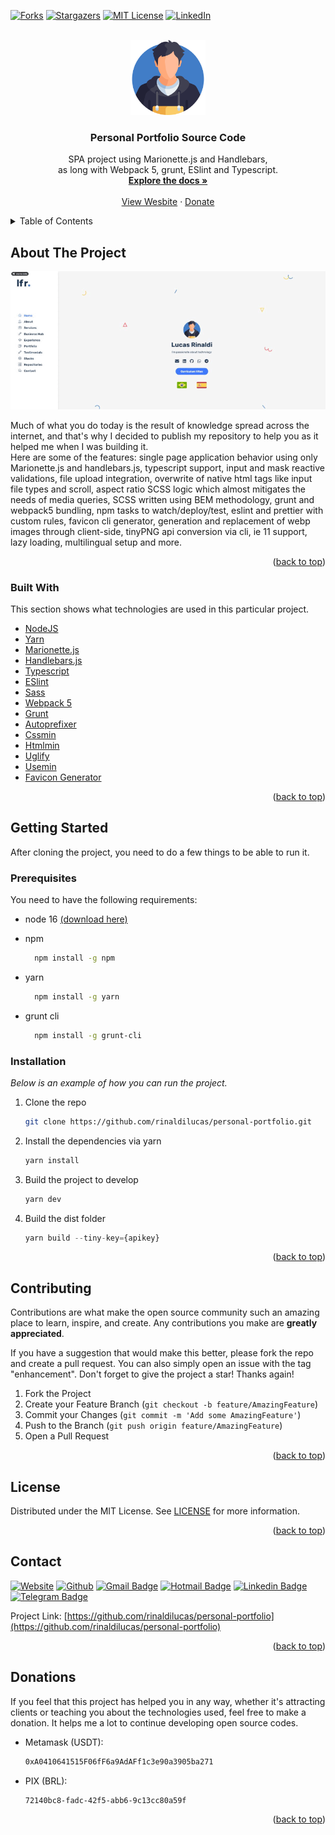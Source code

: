 <div id="top"></div>

[![Forks][forks-shield]][forks-url]
[![Stargazers][stars-shield]][stars-url]
[![MIT License][license-shield]][license-url]
[![LinkedIn][linkedin-shield]][linkedin-url]

<!-- PROJECT LOGO -->
<br />
<div align="center">
  <a href="https://github.com/rinaldilucas/personal-portfolio">
    <img src="./sources/images/_readme/logo.svg" alt="Logo" width="120">
  </a>

  <h3 align="center">Personal Portfolio Source Code</h3>

  <p align="center">
    SPA project using Marionette.js and Handlebars, <br>as long with Webpack 5, grunt, ESlint and Typescript.
    <br />
    <a href="https://github.com/rinaldilucas/personal-portfolio"><strong>Explore the docs »</strong></a>
    <br />
    <br />
    <a href="https://rinaldilucas.com">View Wesbite</a>
    ·
    <a href="#donations">Donate</a>       
  </p>
</div>

<!-- TABLE OF CONTENTS -->
<details>
  <summary>Table of Contents</summary>
  <ol>
    <li>
      <a href="#about-the-project">About The Project</a>
      <ul>
        <li><a href="#built-with">Built With</a></li>
      </ul>
    </li>
    <li>
      <a href="#getting-started">Getting Started</a>
      <ul>
        <li><a href="#prerequisites">Prerequisites</a></li>
        <li><a href="#installation">Installation</a></li>
      </ul>
    </li>
    <li><a href="#contributing">Contributing</a></li>
    <li><a href="#license">License</a></li>
    <li><a href="#contact">Contact</a></li>
    <li><a href="#donations">Donations</a></li>
  </ol>
</details>

<!-- ABOUT THE PROJECT -->

## About The Project

<div align="center">

[![Project Screenshot][project-screenshot]](https://rinaldilucas.github.io/personal-portfolio/)

</div>

Much of what you do today is the result of knowledge spread across the internet, and that's why I decided to publish my repository to help you as it helped me when I was building it.<br>
Here are some of the features: single page application behavior using only Marionette.js and handlebars.js, typescript support, input and mask reactive validations, file upload integration, overwrite of native html tags like input file types and scroll, aspect ratio SCSS logic which almost mitigates the needs of media queries, SCSS written using BEM methodology, grunt and webpack5 bundling, npm tasks to watch/deploy/test, eslint and prettier with custom rules, favicon cli generator, generation and replacement of webp images through client-side, tinyPNG api conversion via cli, ie 11 support, lazy loading, multilingual setup and more.

<p align="right">(<a href="#top">back to top</a>)</p>

### Built With

This section shows what technologies are used in this particular project.

- [NodeJS](https://nodejs.org/en)
- [Yarn](https://yarnpkg.com)
- [Marionette.js](https://marionettejs.com)
- [Handlebars.js](https://handlebarsjs.com)
- [Typescript](https://www.typescriptlang.org)
- [ESlint](https://eslint.org)
- [Sass](https://sass-lang.com)
- [Webpack 5](https://webpack.js.org)
- [Grunt](https://gruntjs.com)
- [Autoprefixer](https://github.com/postcss/autoprefixer)
- [Cssmin](https://github.com/gruntjs/grunt-contrib-cssmin)
- [Htmlmin](https://www.npmjs.com/package/grunt-contrib-htmlmin)
- [Uglify](https://www.npmjs.com/package/uglify-js)
- [Usemin](https://www.npmjs.com/package/usemin)
- [Favicon Generator](https://realfavicongenerator.net/favicon/grunt#.YuvqGTTMJhE)

<p align="right">(<a href="#top">back to top</a>)</p>

<!-- GETTING STARTED -->

## Getting Started

After cloning the project, you need to do a few things to be able to run it.

### Prerequisites

You need to have the following requirements:

- node 16 <a target="_blank" href="https://nodejs.org/en/download/">(download here)</a>

- npm
  ```sh
    npm install -g npm
  ```
- yarn
  ```sh
    npm install -g yarn
  ```
- grunt cli
  ```sh
    npm install -g grunt-cli
  ```

### Installation

_Below is an example of how you can run the project._

1. Clone the repo
   ```sh
   git clone https://github.com/rinaldilucas/personal-portfolio.git
   ```
2. Install the dependencies via yarn
   ```sh
   yarn install
   ```
3. Build the project to develop
   ```js
   yarn dev
   ```
4. Build the dist folder
   ```js
   yarn build --tiny-key={apikey}
   ```

<p align="right">(<a href="#top">back to top</a>)</p>

<!-- CONTRIBUTING -->

## Contributing

Contributions are what make the open source community such an amazing place to learn, inspire, and create. Any contributions you make are **greatly appreciated**.

If you have a suggestion that would make this better, please fork the repo and create a pull request. You can also simply open an issue with the tag "enhancement".
Don't forget to give the project a star! Thanks again!

1. Fork the Project
2. Create your Feature Branch (`git checkout -b feature/AmazingFeature`)
3. Commit your Changes (`git commit -m 'Add some AmazingFeature'`)
4. Push to the Branch (`git push origin feature/AmazingFeature`)
5. Open a Pull Request

<p align="right">(<a href="#top">back to top</a>)</p>

<!-- LICENSE -->

## License

Distributed under the MIT License. See [LICENSE](./LICENSE) for more information.

<p align="right">(<a href="#top">back to top</a>)</p>

<!-- CONTACT -->

## Contact

[![Website](https://img.shields.io/badge/-Website-0078D4?style=flat-square&logo=html5&logoColor=white&link=https://rinaldilucas.com)](https://rinaldilucas.com)
[![Github](https://img.shields.io/badge/-Github-967bb5?style=flat-square&labelColor=967bb5&logo=github&logoColor=white&link=https://github.com/rinaldilucas)](https://github.com/rinaldilucas)
[![Gmail Badge](https://img.shields.io/badge/-Gmail-c14438?style=flat-square&logo=Gmail&logoColor=white&link=mailto:lucasreinaldi@gmail.com)](mailto:lucasreinaldi@gmail.com)
[![Hotmail Badge](https://img.shields.io/badge/-Hotmail-0078D4?style=flat-square&logo=microsoft-outlook&logoColor=white&link=mailto:lucasreinaldi@hotmail.com)](mailto:lucasreinaldi@hotmail.com)
[![Linkedin Badge](https://img.shields.io/badge/-LinkedIn-blue?style=flat-square&logo=Linkedin&logoColor=white&link=https://www.linkedin.com/in/rinaldilucas/)](https://www.linkedin.com/in/rinaldilucas/)
[![Telegram Badge](https://img.shields.io/badge/-Telegram-1ca0f1?style=flat-square&labelColor=1ca0f1&logo=telegram&logoColor=white&link=https://t.me/rinaldilucas)](https://t.me/rinaldilucas)

Project Link: [https://github.com/rinaldilucas/personal-portfolio](https://github.com/rinaldilucas/personal-portfolio)

<p align="right">(<a href="#top">back to top</a>)</p>

<!-- ACKNOWLEDGMENTS -->

## Donations

If you feel that this project has helped you in any way, whether it's attracting clients or teaching you about the technologies used, feel free to make a donation.
It helps me a lot to continue developing open source codes.

- Metamask (USDT):
  ```sh
  0xA0410641515F06fF6a9AdAFf1c3e90a3905ba271
  ```
- PIX (BRL):
  ```sh
  72140bc8-fadc-42f5-abb6-9c13cc80a59f
  ```

<p align="right">(<a href="#top">back to top</a>)</p>

[forks-shield]: https://img.shields.io/github/forks/rinaldilucas/personal-portfolio.svg?style=for-the-badge
[forks-url]: https://github.com/rinaldilucas/personal-portfolio/network/members
[stars-shield]: https://img.shields.io/github/stars/rinaldilucas/personal-portfolio.svg?style=for-the-badge
[stars-url]: https://github.com/rinaldilucas/personal-portfolio/stargazers
[license-shield]: https://img.shields.io/github/license/rinaldilucas/personal-portfolio.svg?style=for-the-badge
[license-url]: https://github.com/rinaldilucas/personal-portfolio/blob/main/LICENSE
[linkedin-shield]: https://img.shields.io/badge/-LinkedIn-black.svg?style=for-the-badge&logo=linkedin&colorB=555
[linkedin-url]: https://www.linkedin.com/in/rinaldilucas/
[project-screenshot]: ./sources/images/_readme/screenshot.gif
